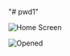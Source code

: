 "# pwd1" 

![Home Screen](https://github.com/muhro/pwd1/images/Screenshot_20200414-180428__01.jpg)


![Opened](https://github.com/muhro/pwd1/images/Screenshot_20200414-180128.jpg)